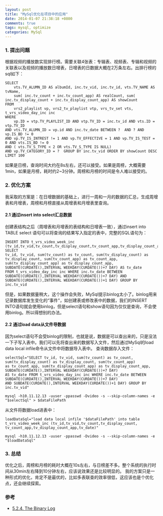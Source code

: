 ```yaml
---
layout: post
title: "MySql优化在项目中的应用"
date: 2014-01-07 21:38:18 +0800
comments: true
tags: mysql, optimize
categories: MySql
---
```

### 1. 提出问题
根据视频的播放数实现排行榜。需要关联4张表：专辑表、视频表、专辑和视频的关联表以及视频的播放数日增表，日增表的日数据大概在2万条左右。出排行榜的sql如下：

	SELECT
		vts.TV_ALUMN_ID AS albumId, inc.tv_vid, inc.tv_id, vts.TV_NAME AS tvName,
		sum( inc.tv_count + inc.tv_count_app) AS realCount, sum( inc.tv_display_count + inc.tv_display_count_app) AS showCount
	FROM
		vrs2_playlist vp, vrs2_tv_playlist vtp, vrs_tv_set vts, t_vrs_video_day_inc inc
	WHERE
		vp.ID = vtp.TV_PLAYLIST_ID AND vtp.TV_ID = inc.tv_id AND vts.ID = vtp.TV_ID 
	AND vts.TV_ALUMN_ID = vp.id AND inc.tv_date BETWEEN ?  AND ? AND vp.IS_BD != 0 
	AND vp.TV_IS_INTREST != 1 AND vp.TV_EFFECTIVE = 1 AND vp.TV_IS_TEST = 0 AND vts.IS_BD != 0
	AND ( vts.TV_S_TYPE < 2 OR vts.TV_S_TYPE IS NULL)
	AND vp.TV_CATEGORY_ID = ?  GROUP BY inc.tv_vid ORDER BY showCount DESC LIMIT 100

如果是日榜，查询时间大约在8s左右，还可以接受。如果是周榜，大概需要1min，如果是月榜，耗时约2~3分钟。周榜和月榜的时间是令人难以接受的。

<!--more-->
### 2. 优化方案
我采取的方案是：在日增数据的基础上，进行一周和一月的数据的汇总，生成周增表和月增表，周榜和月榜直接从周增表和月增表里查询。

#### 2.1 通过insert into select汇总数据
创建表结构之后（周增表和月增表的表结构和日增表一致），通过insert into TABLE select 语句可以将查询的结果写入指定的表中，完整的SQL语句为：

	INSERT INTO t_vrs_video_week_inc (tv_id,tv_vid,tv_count,tv_display_count,tv_count_app,tv_display_count_app,tv_date)	SELECT 
	tv_id, tv_vid, sum(tv_count) as tv_count, sum(tv_display_count) as tv_display_count, sum(tv_count_app) as tv_count_app, 
	sum(tv_display_count_app) as tv_display_count_app, SUBDATE(CURDATE(),INTERVAL WEEKDAY(CURDATE())+7 DAY) AS tv_date 
	FROM t_vrs_video_day_inc inc WHERE inc.tv_date BETWEEN SUBDATE(CURDATE(),INTERVAL WEEKDAY(CURDATE())+7 DAY) AND 
	SUBDATE(CURDATE(),INTERVAL WEEKDAY(CURDATE())+1 DAY) GROUP BY inc.tv_vid

但是，如果数据量稍大，这个操作会失败，MySql提示binlog太小了。binlog用来记录数据库发生变化的“事件"，如创建表或修改表中的数据，我们的INSERT INTO语句就会使用binlog，但是select语句和show语句因为仅仅是查询，不会使用binlog。所以得想别的办法。

#### 2.2 通过load data从文件导数据
因为select语句不会受binlog的限制，也就是说，数据是可以查出来的，只是没法一下子写入表中。我们可以先将查出来的数据写入文件，然后通过MySql的load data local infile命令从文件中将数据导入表中。
查询数据存入文件：
	
	selectSql="SELECT tv_id, tv_vid, sum(tv_count) as tv_count, sum(tv_display_count) as tv_display_count, sum(tv_count_app) 
	as tv_count_app, sum(tv_display_count_app) as tv_display_count_app, SUBDATE(CURDATE(),INTERVAL WEEKDAY(CURDATE())+7 DAY) 
	AS tv_date FROM t_vrs_video_day_inc inc WHERE inc.tv_date BETWEEN SUBDATE(CURDATE(),INTERVAL WEEKDAY(CURDATE())+7 DAY) 
	AND SUBDATE(CURDATE(),INTERVAL WEEKDAY(CURDATE())+1 DAY) GROUP BY inc.tv_vid"

	mysql -h10.11.12.13 -uuser -ppasswd -Dvideo -s --skip-column-names -e "$selectSql" > $dataFilePath

从文件将数据load进表中：

	loadDataSql="load data local infile '$dataFilePath' into table t_vrs_video_week_inc (tv_id,tv_vid,tv_count,tv_display_count,
	tv_count_app,tv_display_count_app,tv_date)"

	mysql -h10.11.12.13 -uuser -ppasswd -Dvideo -s --skip-column-names -e "$loadDataSql"

### 3. 总结
优化之后，周榜和月榜的耗时大概在10s左右，与日榜差不多。整个系统的执行时间从30min左右降到10分钟左右，应该说效果还是比较明显的。
我的方案只是一种形式的优化，肯定不是最优的，比如多表联查的效率很低，这应该也是个优化点，还会继续探索。

### 参考

+ [5.2.4. The Binary Log](http://dev.mysql.com/doc/refman/5.7/en/binary-log.html)
